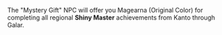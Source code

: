 The "Mystery Gift" NPC will offer you Magearna (Original Color) for completing all regional **Shiny Master** achievements from Kanto through Galar.